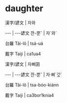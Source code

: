 # daughter

漢字/諺文 | 자와

--- | ---諺文 깐-뿐ˆ | 자ˊ와ˊ

台羅 Tâi-lô | tsá-uá

戴字 Taiji | ca1ua4

漢字/諺文 | 자뻐囝

--- | ---諺文 깐-뿐ˆ | 자·뻐ˊ갸ᇫˊ

台羅 Tâi-lô | tsa-bóo-kiánn

戴字 Taiji | ca3bor1knia4

